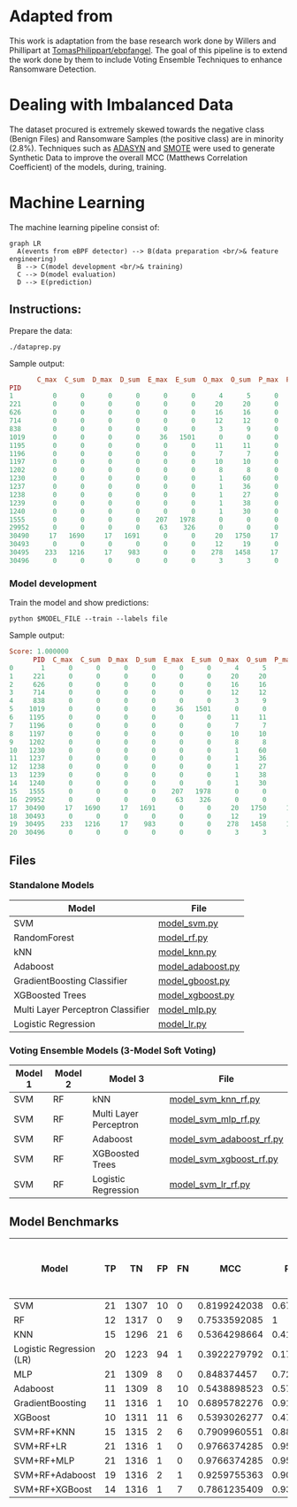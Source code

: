 # Adapted from
This work is adaptation from the base research work done by  Willers and Phillipart  at
[TomasPhilippart/ebpfangel](https://github.com/TomasPhilippart/ebpfangel/blob/main/machinelearning/README.md). The goal of this pipeline is to extend the work done by them to include Voting Ensemble Techniques to enhance Ransomware Detection. 

# Dealing with Imbalanced Data

The dataset procured is extremely skewed towards the negative class (Benign Files) and Ransomware Samples (the positive class) are in minority (2.8%). Techniques such as [ADASYN](https://doi.org/10.1109/IJCNN.2008.4633969) and [SMOTE](https://arxiv.org/abs/1106.1813) were used to generate Synthetic Data to improve the overall MCC (Matthews Correlation Coefficient) of the models, during, training.

# Machine Learning

The machine learning pipeline consist of:
```mermaid
graph LR
  A(events from eBPF detector) --> B(data preparation <br/>& feature engineering)
  B --> C(model development <br/>& training)
  C --> D(model evaluation)
  D --> E(prediction)
```
## Instructions:

Prepare the data:
```shell
./dataprep.py
```

Sample output:
```rb
       C_max  C_sum  D_max  D_sum  E_max  E_sum  O_max  O_sum  P_max  P_sum   CDO  COC  COO   DOC  DOO   EEE   OCD  OCO  OOC  OOO
PID
1          0      0      0      0      0      0      4      5      0      0     0    0    0     0    0     0     0    0    0    3
221        0      0      0      0      0      0     20     20      0      0     0    0    0     0    0     0     0    0    0   18
626        0      0      0      0      0      0     16     16      0      0     0    0    0     0    0     0     0    0    0   14
714        0      0      0      0      0      0     12     12      0      0     0    0    0     0    0     0     0    0    0   10
838        0      0      0      0      0      0      3      9      0      0     0    0    0     0    0     0     0    0    0    7
1019       0      0      0      0     36   1501      0      0      0      0     0    0    0     0    0  1499     0    0    0    0
1195       0      0      0      0      0      0     11     11      0      0     0    0    0     0    0     0     0    0    0    9
1196       0      0      0      0      0      0      7      7      0      0     0    0    0     0    0     0     0    0    0    5
1197       0      0      0      0      0      0     10     10      0      0     0    0    0     0    0     0     0    0    0    8
1202       0      0      0      0      0      0      8      8      0      0     0    0    0     0    0     0     0    0    0    6
1230       0      0      0      0      0      0      1     60      0      0     0    0    0     0    0     0     0    0    0   58
1237       0      0      0      0      0      0      1     36      0      0     0    0    0     0    0     0     0    0    0   34
1238       0      0      0      0      0      0      1     27      0      0     0    0    0     0    0     0     0    0    0   25
1239       0      0      0      0      0      0      1     38      0      0     0    0    0     0    0     0     0    0    0   36
1240       0      0      0      0      0      0      1     30      0      0     0    0    0     0    0     0     0    0    0   28
1555       0      0      0      0    207   1978      0      0      0      0     0    0    0     0    0  1976     0    0    0    0
29952      0      0      0      0     63    326      0      0      0      0     0    0    0     0    0   324     0    0    0    0
30490     17   1690     17   1691      0      0     20   1750     17   1690  1689    0    0  1635   55     0  1690    0   55    5
30493      0      0      0      0      0      0     12     19      0      0     0    0    0     0    0     0     0    0    0   17
30495    233   1216     17    983      0      0    278   1458     17    983   983  228    5   949   34     0   983  233   39  201
30496      0      0      0      0      0      0      3      3      0      0     0    0    0     0    0     0     0    0    0    1
```

### Model development

Train the model and show predictions:
```shell
python $MODEL_FILE --train --labels file
```

Sample output:
```rb
Score: 1.000000
      PID  C_max  C_sum  D_max  D_sum  E_max  E_sum  O_max  O_sum  P_max  P_sum   CDO  COC  COO   DOC  DOO   EEE   OCD  OCO  OOC  OOO  PREDICTION
0       1      0      0      0      0      0      0      4      5      0      0     0    0    0     0    0     0     0    0    0    3           0
1     221      0      0      0      0      0      0     20     20      0      0     0    0    0     0    0     0     0    0    0   18           0
2     626      0      0      0      0      0      0     16     16      0      0     0    0    0     0    0     0     0    0    0   14           0
3     714      0      0      0      0      0      0     12     12      0      0     0    0    0     0    0     0     0    0    0   10           0
4     838      0      0      0      0      0      0      3      9      0      0     0    0    0     0    0     0     0    0    0    7           0
5    1019      0      0      0      0     36   1501      0      0      0      0     0    0    0     0    0  1499     0    0    0    0           0
6    1195      0      0      0      0      0      0     11     11      0      0     0    0    0     0    0     0     0    0    0    9           0
7    1196      0      0      0      0      0      0      7      7      0      0     0    0    0     0    0     0     0    0    0    5           0
8    1197      0      0      0      0      0      0     10     10      0      0     0    0    0     0    0     0     0    0    0    8           0
9    1202      0      0      0      0      0      0      8      8      0      0     0    0    0     0    0     0     0    0    0    6           0
10   1230      0      0      0      0      0      0      1     60      0      0     0    0    0     0    0     0     0    0    0   58           0
11   1237      0      0      0      0      0      0      1     36      0      0     0    0    0     0    0     0     0    0    0   34           0
12   1238      0      0      0      0      0      0      1     27      0      0     0    0    0     0    0     0     0    0    0   25           0
13   1239      0      0      0      0      0      0      1     38      0      0     0    0    0     0    0     0     0    0    0   36           0
14   1240      0      0      0      0      0      0      1     30      0      0     0    0    0     0    0     0     0    0    0   28           0
15   1555      0      0      0      0    207   1978      0      0      0      0     0    0    0     0    0  1976     0    0    0    0           0
16  29952      0      0      0      0     63    326      0      0      0      0     0    0    0     0    0   324     0    0    0    0           0
17  30490     17   1690     17   1691      0      0     20   1750     17   1690  1689    0    0  1635   55     0  1690    0   55    5           1
18  30493      0      0      0      0      0      0     12     19      0      0     0    0    0     0    0     0     0    0    0   17           0
19  30495    233   1216     17    983      0      0    278   1458     17    983   983  228    5   949   34     0   983  233   39  201           1
20  30496      0      0      0      0      0      0      3      3      0      0     0    0    0     0    0     0     0    0    0    1           0
```


## Files

### Standalone Models
|Model|File|
|--|--|
|SVM|[model_svm.py](./model_svm.py)|
|RandomForest|[model_rf.py](./model_rf.py)|
|kNN|[model_knn.py](./model_knn.py)|
|Adaboost|[model_adaboost.py](./model_adaboost.py)|
|GradientBoosting Classifier|[model_gboost.py](./model_gboost.py)|
|XGBoosted Trees|[model_xgboost.py](./model_xgboost.py)|
|Multi Layer Perceptron Classifier|[model_mlp.py](./model_mlp.py)|
|Logistic Regression|[model_lr.py](./model_lr.py)|

### Voting Ensemble Models (3-Model Soft Voting)
|Model 1| Model 2| Model 3|File|
|---|---|---|---|
|SVM|RF|kNN|[model_svm_knn_rf.py](./model_svm_knn_rf.py)|
|SVM|RF|Multi Layer Perceptron|[model_svm_mlp_rf.py](./model_svm_mlp_rf.py)|
|SVM|RF|Adaboost|[model_svm_adaboost_rf.py](./model_svm_adaboost_rf.py)|
|SVM|RF|XGBoosted Trees|[model_svm_xgboost_rf.py](./model_svm_xgboost_rf.py)|
|SVM|RF|Logistic Regression|[model_svm_lr_rf.py](./model_svm_lr_rf.py)|


## Model Benchmarks
 Model | TP |TN|FP|FN|MCC|Precision|Recall|Specificity|F1|Accuracy|AUC (Rounded to 2 decimal places)|Weight of Model 1|Weight of Model 2|Weight of Model 3|  
|---|---|---|---|---|---|---|---|---|---|---|---|---|---|---|  
|SVM|21|1307|10|0|0.8199242038|0.6774193548|1|0.9924069856|0.8076923077|0.9925261584|1|NA|NA|NA|
|RF|12|1317|0|9|0.7533592085|1|0.5714285714|1|0.7272727273|0.9932735426|0.99|NA|NA|NA|
|KNN|15|1296|21|6|0.5364298664|0.4166666667|0.7142857143|0.9840546697|0.5263157895|0.9798206278|0.85|NA|NA|NA|
|Logistic Regression (LR)|20|1223|94|1|0.3922279792|0.1754385965|0.9523809524|0.9286256644|0.2962962963|0.9289985052|0.95|NA|NA|NA|
|MLP|21|1309|8|0|0.848374457|0.724137931|1|0.9939255885|0.84|0.9940209268|1|NA|NA|NA|
|Adaboost|11|1309|8|10|0.5438898523|0.5789473684|0.5238095238|0.9939255885|0.55|0.9865470852|0.99|NA|NA|NA|
|GradientBoosting|11|1316|1|10|0.6895782276|0.9166666667|0.5238095238|0.9992406986|0.6666666667|0.9917787743|0.95|NA|NA|NA|
|XGBoost|10|1311|11|6|0.5393026277|0.4761904762|0.625|0.9916792738|0.5405405405|0.9872944694|0.95|NA|NA|NA|
|SVM+RF+KNN|15|1315|2|6|0.7909960551|0.8823529412|0.7142857143|0.9984813971|0.7894736842|0.9940209268|1|1.2|0.99|0.78|
|SVM+RF+LR|21|1316|1|0|0.9766374285|0.9545454545|1|0.9992406986|0.976744186|0.9992526158|1|1.2|0.99|0.75|
|SVM+RF+MLP|21|1316|1|0|0.9766374285|0.9545454545|1|0.9992406986|0.976744186|0.9992526158|1|1|1|1|
|SVM+RF+Adaboost|19|1316|2|1|0.9259755363|0.9047619048|0.95|0.9984825493|0.9268292683|0.9977578475|1|1.2|0.99|0.78|
|SVM+RF+XGBoost|14|1316|1|7|0.7861235409|0.9333333333|0.6666666667|0.9992406986|0.7777777778|0.9940209268|1|1.2|0.99|0.7|